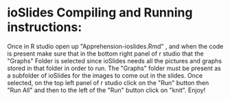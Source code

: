 # ioSlides Compiling and Running instructions:

Once in R studio open up "Apprehension-ioslides.Rmd" , and when the code is present make sure that in the bottom right panel of r studio that the "Graphs" Folder is selected since ioSlides needs all the pictures and graphs stored in that folder in order to run. The "Graphs" folder must be present as a subfolder of ioSlides for the images to come out in the slides.
Once selected, on the top left panel of r studio click on the "Run" button then "Run All" and then to the left of the "Run" button click on "knit".
Enjoy!
